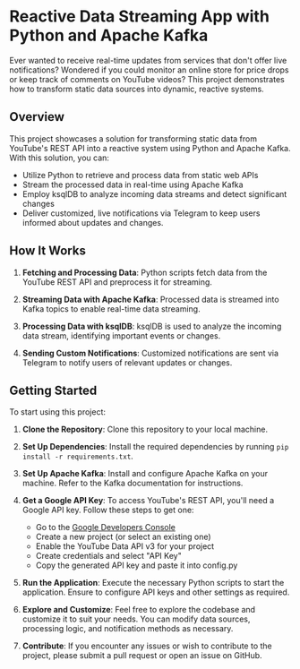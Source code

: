 # Reactive Data Streaming App with Python and Apache Kafka

Ever wanted to receive real-time updates from services that don't offer live notifications? Wondered if you could monitor an online store for price drops or keep track of comments on YouTube videos? This project demonstrates how to transform static data sources into dynamic, reactive systems.

## Overview

This project showcases a solution for transforming static data from YouTube's REST API into a reactive system using Python and Apache Kafka. With this solution, you can:

- Utilize Python to retrieve and process data from static web APIs
- Stream the processed data in real-time using Apache Kafka
- Employ ksqlDB to analyze incoming data streams and detect significant changes
- Deliver customized, live notifications via Telegram to keep users informed about updates and changes.

## How It Works

1. **Fetching and Processing Data**: Python scripts fetch data from the YouTube REST API and preprocess it for streaming.

2. **Streaming Data with Apache Kafka**: Processed data is streamed into Kafka topics to enable real-time data streaming.

3. **Processing Data with ksqlDB**: ksqlDB is used to analyze the incoming data stream, identifying important events or changes.

4. **Sending Custom Notifications**: Customized notifications are sent via Telegram to notify users of relevant updates or changes.

## Getting Started

To start using this project:

1. **Clone the Repository**: Clone this repository to your local machine.

2. **Set Up Dependencies**: Install the required dependencies by running `pip install -r requirements.txt`.

3. **Set Up Apache Kafka**: Install and configure Apache Kafka on your machine. Refer to the Kafka documentation for instructions.

4. **Get a Google API Key**: To access YouTube's REST API, you'll need a Google API key. Follow these steps to get one:
   - Go to the [Google Developers Console](https://console.developers.google.com/)
   - Create a new project (or select an existing one)
   - Enable the YouTube Data API v3 for your project
   - Create credentials and select "API Key"
   - Copy the generated API key and paste it into config.py

5. **Run the Application**: Execute the necessary Python scripts to start the application. Ensure to configure API keys and other settings as required.

6. **Explore and Customize**: Feel free to explore the codebase and customize it to suit your needs. You can modify data sources, processing logic, and notification methods as necessary.

7. **Contribute**: If you encounter any issues or wish to contribute to the project, please submit a pull request or open an issue on GitHub.
